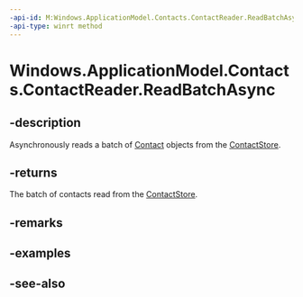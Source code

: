 ----api-id: M:Windows.ApplicationModel.Contacts.ContactReader.ReadBatchAsync
-api-type: winrt method
---<!-- Method syntaxpublic Windows.Foundation.IAsyncOperation<Windows.ApplicationModel.Contacts.ContactBatch> ReadBatchAsync()--># Windows.ApplicationModel.Contacts.ContactReader.ReadBatchAsync## -descriptionAsynchronously reads a batch of [Contact](contact.md) objects from the [ContactStore](contactstore.md).## -returnsThe batch of contacts read from the [ContactStore](contactstore.md).## -remarks## -examples## -see-also